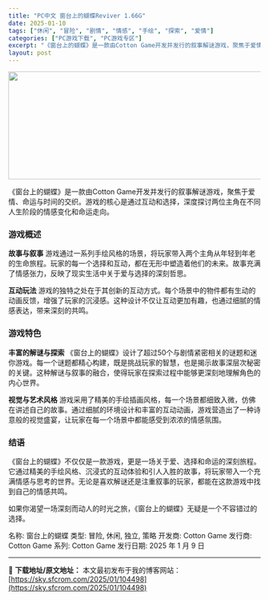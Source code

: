 ```yaml
---
title: "PC中文 窗台上的蝴蝶Reviver 1.66G"
date: 2025-01-10
tags: ["休闲", "冒险", "剧情", "情感", "手绘", "探索", "爱情"]
categories: ["PC游戏下载", "PC游戏专区"]
excerpt: "《窗台上的蝴蝶》是一款由Cotton Game开发并发行的叙事解谜游戏，聚焦于爱情、命运与时间的交织。游戏的核心是通过互动和选择，深度探讨两位主角在不同人生阶段的情感变化和命运走向。 游戏概述 故事与叙事 游戏通过一系列手绘风格的场景，将玩家带入两个主角从年轻到年老的生命旅程。玩家的每一个选择和互动&hellip;"
layout: post
---
```


<img class="aligncenter size-full wp-image-104499" src="https://sky.sfcrom.com/wp-content/uploads/2025/01/2025011002180065.webp" alt="" width="660" height="215" />

《窗台上的蝴蝶》是一款由Cotton Game开发并发行的叙事解谜游戏，聚焦于爱情、命运与时间的交织。游戏的核心是通过互动和选择，深度探讨两位主角在不同人生阶段的情感变化和命运走向。
<h3>游戏概述</h3>
<strong>故事与叙事</strong>
游戏通过一系列手绘风格的场景，将玩家带入两个主角从年轻到年老的生命旅程。玩家的每一个选择和互动，都在无形中塑造着他们的未来。故事充满了情感张力，反映了现实生活中关于爱与选择的深刻哲思。

<strong>互动玩法</strong>
游戏的独特之处在于其创新的互动方式。每个场景中的物件都有生动的动画反馈，增强了玩家的沉浸感。这种设计不仅让互动更加有趣，也通过细腻的情感表达，带来深刻的共鸣。
<h3>游戏特色</h3>
<strong>丰富的解谜与探索</strong>
《窗台上的蝴蝶》设计了超过50个与剧情紧密相关的谜题和迷你游戏。每一个谜题都精心构建，既是挑战玩家的智慧，也是揭示故事深层次秘密的关键。这种解谜与叙事的融合，使得玩家在探索过程中能够更深刻地理解角色的内心世界。

<strong>视觉与艺术风格</strong>
游戏采用了精美的手绘插画风格，每一个场景都细致入微，仿佛在讲述自己的故事。通过细腻的环境设计和丰富的互动动画，游戏营造出了一种诗意般的视觉盛宴，让玩家在每一个场景中都能感受到浓浓的情感氛围。
<h3>结语</h3>
《窗台上的蝴蝶》不仅仅是一款游戏，更是一场关于爱、选择和命运的深刻旅程。它通过精美的手绘风格、沉浸式的互动体验和引人入胜的故事，将玩家带入一个充满情感与思考的世界。无论是喜欢解谜还是注重叙事的玩家，都能在这款游戏中找到自己的情感共鸣。

如果你渴望一场深刻而动人的时光之旅，《窗台上的蝴蝶》无疑是一个不容错过的选择。

名称: 窗台上的蝴蝶
类型: 冒险, 休闲, 独立, 策略
开发商: Cotton Game
发行商: Cotton Game
系列: Cotton Game
发行日期: 2025 年 1 月 9 日

---
📖 **下载地址/原文地址：** 本文最初发布于我的博客网站：[https://sky.sfcrom.com/2025/01/104498](https://sky.sfcrom.com/2025/01/104498)
